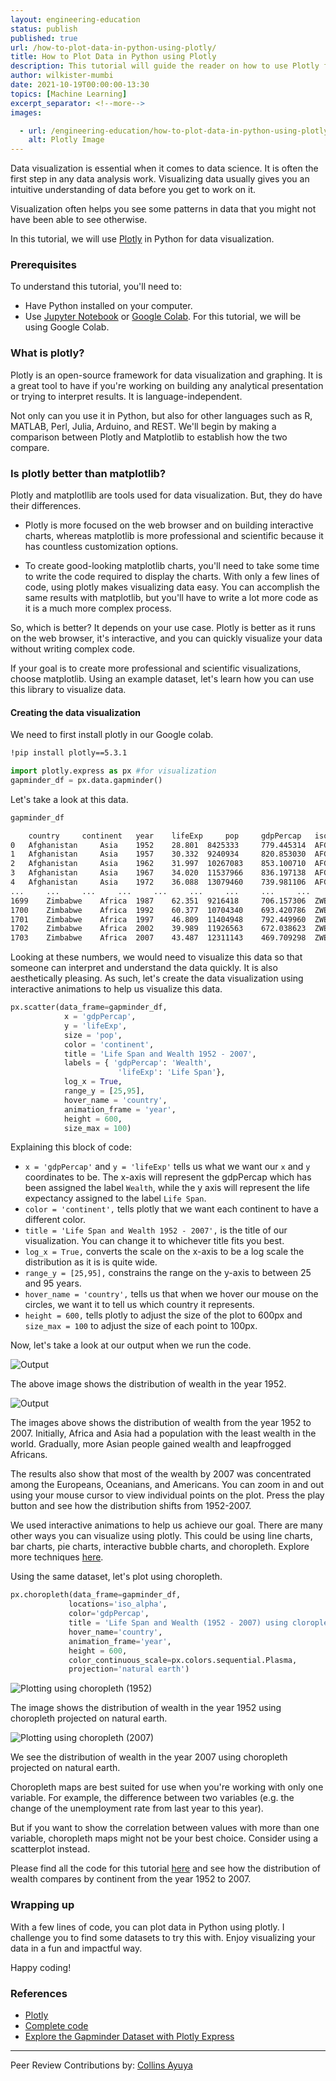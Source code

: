 ```yaml
---
layout: engineering-education
status: publish
published: true
url: /how-to-plot-data-in-python-using-plotly/
title: How to Plot Data in Python using Plotly
description: This tutorial will guide the reader on how to use Plotly for data visualization. Data visualization is essential when it comes to data science. It is often the first step of any data analysis work.
author: wilkister-mumbi
date: 2021-10-19T00:00:00-13:30
topics: [Machine Learning]
excerpt_separator: <!--more-->
images:

  - url: /engineering-education/how-to-plot-data-in-python-using-plotly/hero.png
    alt: Plotly Image
---
```

Data visualization is essential when it comes to data science. It is often the first step in any data analysis work. Visualizing data usually gives you an intuitive understanding of data before you get to work on it. 
<!--more-->
Visualization often helps you see some patterns in data that you might not have been able to see otherwise.

In this tutorial, we will use [Plotly](https://pypi.org/project/plotly/) in Python for data visualization. 

### Prerequisites
To understand this tutorial, you'll need to:
- Have Python installed on your computer.
- Use [Jupyter Notebook](https://jupyter.org/) or [Google Colab](https://colab.research.google.com/?utm_source=scs-index). For this tutorial, we will be using Google Colab.

### What is plotly?
Plotly is an open-source framework for data visualization and graphing. It is a great tool to have if you're working on building any analytical presentation or trying to interpret results. It is language-independent. 

Not only can you use it in Python, but also for other languages such as R, MATLAB, Perl, Julia, Arduino, and REST. We'll begin by making a comparison between Plotly and Matplotlib to establish how the two compare.

### Is plotly better than matplotlib?
Plotly and matplotllib are tools used for data visualization. But, they do have their differences.

- Plotly is more focused on the web browser and on building interactive charts, whereas matplotlib is more professional and scientific because it has countless customization options.

- To create good-looking matplotlib charts, you'll need to take some time to write the code required to display the charts. With only a few lines of code, using plotly makes visualizing data easy. You can accomplish the same results with matplotlib, but you'll have to write a lot more code as it is a much more complex process.

So, which is better? It depends on your use case. Plotly is better as it runs on the web browser, it's interactive, and you can quickly visualize your data without writing complex code. 

If your goal is to create more professional and scientific visualizations, choose matplotlib. Using an example dataset, let's learn how you can use this library to visualize data.

#### Creating the data visualization
We need to first install plotly in our Google colab.

```bash
!pip install plotly==5.3.1 
```

```python
import plotly.express as px #for visualization
gapminder_df = px.data.gapminder()
```

Let's take a look at this data.

```python
gapminder_df
```

```bash
    country     continent   year    lifeExp     pop     gdpPercap   iso_alpha   iso_num
0   Afghanistan     Asia    1952    28.801  8425333     779.445314  AFG     4
1   Afghanistan     Asia    1957    30.332  9240934     820.853030  AFG     4
2   Afghanistan     Asia    1962    31.997  10267083    853.100710  AFG     4
3   Afghanistan     Asia    1967    34.020  11537966    836.197138  AFG     4
4   Afghanistan     Asia    1972    36.088  13079460    739.981106  AFG     4
...     ...     ...     ...     ...     ...     ...     ...     ...
1699    Zimbabwe    Africa  1987    62.351  9216418     706.157306  ZWE     716
1700    Zimbabwe    Africa  1992    60.377  10704340    693.420786  ZWE     716
1701    Zimbabwe    Africa  1997    46.809  11404948    792.449960  ZWE     716
1702    Zimbabwe    Africa  2002    39.989  11926563    672.038623  ZWE     716
1703    Zimbabwe    Africa  2007    43.487  12311143    469.709298  ZWE     716
```

Looking at these numbers, we would need to visualize this data so that someone can interpret and understand the data quickly. It is also aesthetically pleasing. As such, let's create the data visualization using interactive animations to help us visualize this data.

```python
px.scatter(data_frame=gapminder_df,
            x = 'gdpPercap',
            y = 'lifeExp',
            size = 'pop',
            color = 'continent',
            title = 'Life Span and Wealth 1952 - 2007',
            labels = { 'gdpPercap': 'Wealth',
                        'lifeExp': 'Life Span'}, 
            log_x = True,
            range_y = [25,95],
            hover_name = 'country',
            animation_frame = 'year',
            height = 600,
            size_max = 100)
```

Explaining this block of code:

-  `x = 'gdpPercap'` and  `y = 'lifeExp'` tells us what we want our `x` and `y` coordinates to be. The x-axis will represent the gdpPercap which has been assigned the label `Wealth`, while the y axis will represent the life expectancy assigned to the label `Life Span`.
- `color = 'continent',` tells plotly that we want each continent to have a different color.
- `title = 'Life Span and Wealth 1952 - 2007',` is the title of our visualization. You can change it to whichever title fits you best.
- `log_x = True,` converts the scale on the x-axis to be a log scale the distribution as it is is quite wide.
- `range_y = [25,95],` constrains the range on the y-axis to between 25 and 95 years.
- `hover_name = 'country',` tells us that when we hover our mouse on the circles, we want it to tell us which country it represents. 
- `height = 600,` tells plotly to adjust the size of the plot to 600px and `size_max = 100` to adjust the size of each point to 100px.

Now, let's take a look at our output when we run the code.

![Output](/engineering-education/how-to-plot-data-in-python-using-plotly/plotly-output-52.png)

The above image shows the distribution of wealth in the year 1952.

![Output](/engineering-education/how-to-plot-data-in-python-using-plotly/plotly-output-07.png)

The images above shows the distribution of wealth from the year 1952 to 2007. Initially, Africa and Asia had a population with the least wealth in the world. Gradually, more Asian people gained wealth and leapfrogged Africans. 

The results also show that most of the wealth by 2007 was concentrated among the Europeans, Oceanians, and Americans. You can zoom in and out using your mouse cursor to view individual points on the plot. Press the play button and see how the distribution shifts from 1952-2007. 

We used interactive animations to help us achieve our goal. There are many other ways you can visualize using plotly. This could be using line charts, bar charts, pie charts, interactive bubble charts, and choropleth. Explore more techniques [here](https://www.kaggle.com/jhossain/explore-the-gapminder-dataset-with-plotly-express).

Using the same dataset, let's plot using choropleth.

```python
px.choropleth(data_frame=gapminder_df,
             locations='iso_alpha', 
             color='gdpPercap', 
             title = 'Life Span and Wealth (1952 - 2007) using cloropleth',
             hover_name='country', 
             animation_frame='year', 
             height = 600,
             color_continuous_scale=px.colors.sequential.Plasma, 
             projection='natural earth')
```

![Plotting using choropleth (1952)](/engineering-education/how-to-plot-data-in-python-using-plotly/chloropleth-output-52.png)

The image shows the distribution of wealth in the year 1952 using choropleth projected on natural earth.

![Plotting using choropleth (2007)](/engineering-education/how-to-plot-data-in-python-using-plotly/chloropleth-output-07.png)

We see the distribution of wealth in the year 2007 using choropleth projected on natural earth.

Choropleth maps are best suited for use when you're working with only one variable. For example, the difference between two variables (e.g. the change of the unemployment rate from last year to this year). 

But if you want to show the correlation between values with more than one variable, choropleth maps might not be your best choice. Consider using a scatterplot instead.

Please find all the code for this tutorial [here](https://colab.research.google.com/drive/1mz0GthxE2FektPON4ZnkSUvO8Otf1Ix1#scrollTo=X0vwv1kIXHBn) and see how the distribution of wealth compares by continent from the year 1952 to 2007.

### Wrapping up
With a few lines of code, you can plot data in Python using plotly. I challenge you to find some datasets to try this with. Enjoy visualizing your data in a fun and impactful way. 

Happy coding!

### References
- [Plotly](https://pypi.org/project/plotly/)
- [Complete code](https://colab.research.google.com/drive/1mz0GthxE2FektPON4ZnkSUvO8Otf1Ix1#scrollTo=X0vwv1kIXHBn)
- [Explore the Gapminder Dataset with Plotly Express](https://www.kaggle.com/jhossain/explore-the-gapminder-dataset-with-plotly-express)

---
Peer Review Contributions by: [Collins Ayuya](https://www.section.io/engineering-education/authors/collins-ayuya/)
